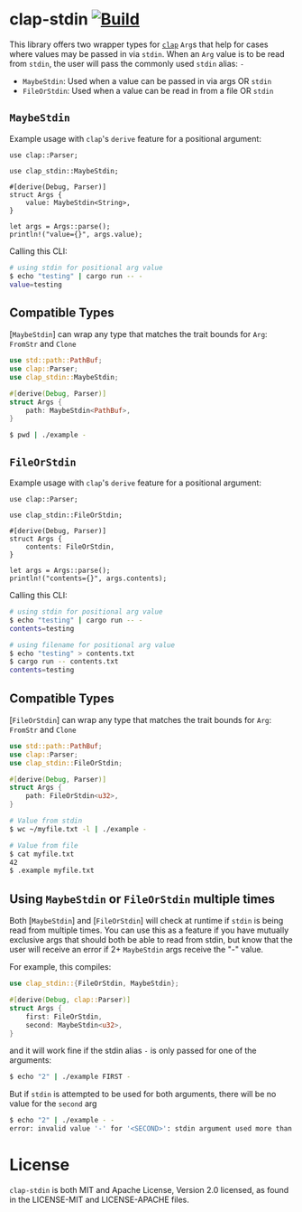 # clap-stdin [![Build](https://img.shields.io/github/actions/workflow/status/thepacketgeek/clap-stdin/ci-build.yml?branch=main)](https://github.com/thepacketgeek/clap-stdin/actions/workflows/ci-build.yml)

This library offers two wrapper types for [`clap`](https://docs.rs/clap) `Arg`s that help
for cases where values may be passed in via `stdin`. When an `Arg` value is to be read
from `stdin`, the user will pass the commonly used `stdin` alias: `-`

- `MaybeStdin`: Used when a value can be passed in via args OR `stdin`
- `FileOrStdin`: Used when a value can be read in from a file OR `stdin`

## `MaybeStdin`

Example usage with `clap`'s `derive` feature for a positional argument:
```rust,no_run
use clap::Parser;

use clap_stdin::MaybeStdin;

#[derive(Debug, Parser)]
struct Args {
    value: MaybeStdin<String>,
}

let args = Args::parse();
println!("value={}", args.value);
```

Calling this CLI:
```sh
# using stdin for positional arg value
$ echo "testing" | cargo run -- -
value=testing
```

## Compatible Types
[`MaybeStdin`] can wrap any type that matches the trait bounds for `Arg`: `FromStr` and `Clone`
```rust
use std::path::PathBuf;
use clap::Parser;
use clap_stdin::MaybeStdin;

#[derive(Debug, Parser)]
struct Args {
    path: MaybeStdin<PathBuf>,
}
```

```sh
$ pwd | ./example -
```

## `FileOrStdin`

Example usage with `clap`'s `derive` feature for a positional argument:
```rust,no_run
use clap::Parser;

use clap_stdin::FileOrStdin;

#[derive(Debug, Parser)]
struct Args {
    contents: FileOrStdin,
}

let args = Args::parse();
println!("contents={}", args.contents);
```

Calling this CLI:
```sh
# using stdin for positional arg value
$ echo "testing" | cargo run -- -
contents=testing

# using filename for positional arg value
$ echo "testing" > contents.txt
$ cargo run -- contents.txt
contents=testing
```

## Compatible Types
[`FileOrStdin`] can wrap any type that matches the trait bounds for `Arg`: `FromStr` and `Clone`
```rust
use std::path::PathBuf;
use clap::Parser;
use clap_stdin::FileOrStdin;

#[derive(Debug, Parser)]
struct Args {
    path: FileOrStdin<u32>,
}
```

```sh
# Value from stdin
$ wc ~/myfile.txt -l | ./example -

# Value from file
$ cat myfile.txt
42
$ .example myfile.txt
```

## Using `MaybeStdin` or `FileOrStdin` multiple times
Both [`MaybeStdin`] and [`FileOrStdin`] will check at runtime if `stdin` is being read from multiple times. You can use this
as a feature if you have mutually exclusive args that should both be able to read from stdin, but know
that the user will receive an error if 2+ `MaybeStdin` args receive the "-" value.

For example, this compiles:
```rust
use clap_stdin::{FileOrStdin, MaybeStdin};

#[derive(Debug, clap::Parser)]
struct Args {
    first: FileOrStdin,
    second: MaybeStdin<u32>,
}
```

and it will work fine if the stdin alias `-` is only passed for one of the arguments:
```sh
$ echo "2" | ./example FIRST -
```

But if `stdin` is attempted to be used for both arguments, there will be no value for the `second` arg
```sh
$ echo "2" | ./example - -
error: invalid value '-' for '<SECOND>': stdin argument used more than once
```

# License

`clap-stdin` is both MIT and Apache License, Version 2.0 licensed, as found
in the LICENSE-MIT and LICENSE-APACHE files.